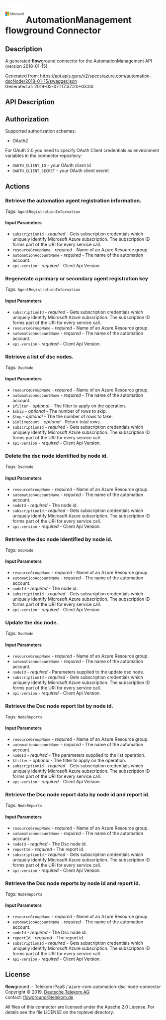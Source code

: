 # ![LOGO](logo.png) AutomationManagement **flow**ground Connector

## Description

A generated **flow**ground connector for the AutomationManagement API (version 2018-01-15).

Generated from: https://api.apis.guru/v2/specs/azure.com/automation-dscNode/2018-01-15/swagger.json<br/>
Generated at: 2019-05-07T17:37:20+03:00

## API Description



## Authorization

Supported authorization schemes:
- OAuth2

For OAuth 2.0 you need to specify OAuth Client credentials as environment variables in the connector repository:
* `OAUTH_CLIENT_ID` - your OAuth client id
* `OAUTH_CLIENT_SECRET` - your OAuth client secret

## Actions

### Retrieve the automation agent registration information.

*Tags:* `AgentRegistrationInformation`

#### Input Parameters
* `subscriptionId` - _required_ - Gets subscription credentials which uniquely identify Microsoft Azure subscription. The subscription ID forms part of the URI for every service call.
* `resourceGroupName` - _required_ - Name of an Azure Resource group.
* `automationAccountName` - _required_ - The name of the automation account.
* `api-version` - _required_ - Client Api Version.

### Regenerate a primary or secondary agent registration key

*Tags:* `AgentRegistrationInformation`

#### Input Parameters
* `subscriptionId` - _required_ - Gets subscription credentials which uniquely identify Microsoft Azure subscription. The subscription ID forms part of the URI for every service call.
* `resourceGroupName` - _required_ - Name of an Azure Resource group.
* `automationAccountName` - _required_ - The name of the automation account.
* `api-version` - _required_ - Client Api Version.

### Retrieve a list of dsc nodes.

*Tags:* `DscNode`

#### Input Parameters
* `resourceGroupName` - _required_ - Name of an Azure Resource group.
* `automationAccountName` - _required_ - The name of the automation account.
* `$filter` - _optional_ - The filter to apply on the operation.
* `$skip` - _optional_ - The number of rows to skip.
* `$top` - _optional_ - The the number of rows to take.
* `$inlinecount` - _optional_ - Return total rows.
* `subscriptionId` - _required_ - Gets subscription credentials which uniquely identify Microsoft Azure subscription. The subscription ID forms part of the URI for every service call.
* `api-version` - _required_ - Client Api Version.

### Delete the dsc node identified by node id.

*Tags:* `DscNode`

#### Input Parameters
* `resourceGroupName` - _required_ - Name of an Azure Resource group.
* `automationAccountName` - _required_ - The name of the automation account.
* `nodeId` - _required_ - The node id.
* `subscriptionId` - _required_ - Gets subscription credentials which uniquely identify Microsoft Azure subscription. The subscription ID forms part of the URI for every service call.
* `api-version` - _required_ - Client Api Version.

### Retrieve the dsc node identified by node id.

*Tags:* `DscNode`

#### Input Parameters
* `resourceGroupName` - _required_ - Name of an Azure Resource group.
* `automationAccountName` - _required_ - The name of the automation account.
* `nodeId` - _required_ - The node id.
* `subscriptionId` - _required_ - Gets subscription credentials which uniquely identify Microsoft Azure subscription. The subscription ID forms part of the URI for every service call.
* `api-version` - _required_ - Client Api Version.

### Update the dsc node.

*Tags:* `DscNode`

#### Input Parameters
* `resourceGroupName` - _required_ - Name of an Azure Resource group.
* `automationAccountName` - _required_ - The name of the automation account.
* `nodeId` - _required_ - Parameters supplied to the update dsc node.
* `subscriptionId` - _required_ - Gets subscription credentials which uniquely identify Microsoft Azure subscription. The subscription ID forms part of the URI for every service call.
* `api-version` - _required_ - Client Api Version.

### Retrieve the Dsc node report list by node id.

*Tags:* `NodeReports`

#### Input Parameters
* `resourceGroupName` - _required_ - Name of an Azure Resource group.
* `automationAccountName` - _required_ - The name of the automation account.
* `nodeId` - _required_ - The parameters supplied to the list operation.
* `$filter` - _optional_ - The filter to apply on the operation.
* `subscriptionId` - _required_ - Gets subscription credentials which uniquely identify Microsoft Azure subscription. The subscription ID forms part of the URI for every service call.
* `api-version` - _required_ - Client Api Version.

### Retrieve the Dsc node report data by node id and report id.

*Tags:* `NodeReports`

#### Input Parameters
* `resourceGroupName` - _required_ - Name of an Azure Resource group.
* `automationAccountName` - _required_ - The name of the automation account.
* `nodeId` - _required_ - The Dsc node id.
* `reportId` - _required_ - The report id.
* `subscriptionId` - _required_ - Gets subscription credentials which uniquely identify Microsoft Azure subscription. The subscription ID forms part of the URI for every service call.
* `api-version` - _required_ - Client Api Version.

### Retrieve the Dsc node reports by node id and report id.

*Tags:* `NodeReports`

#### Input Parameters
* `resourceGroupName` - _required_ - Name of an Azure Resource group.
* `automationAccountName` - _required_ - The name of the automation account.
* `nodeId` - _required_ - The Dsc node id.
* `reportId` - _required_ - The report id.
* `subscriptionId` - _required_ - Gets subscription credentials which uniquely identify Microsoft Azure subscription. The subscription ID forms part of the URI for every service call.
* `api-version` - _required_ - Client Api Version.

## License

**flow**ground :- Telekom iPaaS / azure-com-automation-dsc-node-connector<br/>
Copyright © 2019, [Deutsche Telekom AG](https://www.telekom.de)<br/>
contact: flowground@telekom.de

All files of this connector are licensed under the Apache 2.0 License. For details
see the file LICENSE on the toplevel directory.
